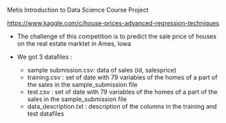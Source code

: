 Metis Introduction to Data Science Course Project

https://www.kaggle.com/c/house-prices-advanced-regression-techniques

-	The challenge of this competition is to predict the sale price of houses on the real estate marktet in Ames, Iowa

- We got 3 datafiles :
	- sample submission.csv: data of sales (id, salesprice)
	- training.csv : set of date with 79 variables of the homes 				of a part of the sales in the 							sample_submission file
	- test.csv : set of date with 79 variables of the homes of a 			 part of the sales in the sample_submission file
	- data_description.txt : description of the columns in the 		  training and test datafiles





